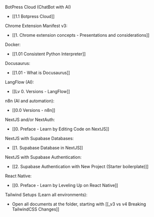 
BotPress Cloud (ChatBot with AI)
- [[1.1 Botpress Cloud]]

Chrome Extension Manifest v3:
- [[1. Chrome extension concepts - Presentations and considerations]]

Docker:
- [[1.01 Consistent Python Interpreter]]

Docusaurus:
- [[1.01 - What is Docusaurus]]

LangFlow (AI):
- [[Lv 0. Versions - LangFlow]]

n8n (AI and automation):
- [[0.0 Versions - n8n]]

NextJS and/or NextAuth:
- [[0. Preface - Learn by Editing Code on NextJS]]

NextJS with Supabase Databases:
- [[1. Supabase Database in NextJS]]

NextJS with Supabase Authentication:
- [[2. Supabase Authentication with New Project (Starter boilerplate)]]

React Native:
- [[0. Preface - Learn by Leveling Up on React Native]]

Tailwind Setups (Learn all environments):
- Open all documents at the folder, starting with [[_v3 vs v4 Breaking TailwindCSS Changes]]
